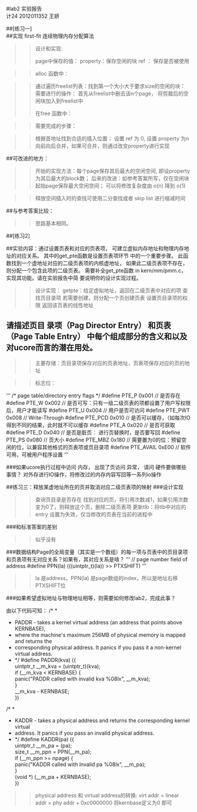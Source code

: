
#lab2 实验报告  
计24 2012011352  王妍

##[练习一]  
##实现 first-fit 连续物理内存分配算法  

>>
>>设计和实现:
>>
> >page中保存的值：
>>property：保存空闲的块
>>ref ： 保存是否被使用

>>alloc 函数中：

>>通过遍历freelist列表：找到第一个大小大于要求size的空闲的块：
>>需要进行的操作：
>>首先从freelist中删去该n个page，
>>将剪裁后的空闲块加入到freelist中
>>
>>在free 函数中：

>>需要完成的步骤：

>>根据首地址找到合适的插入位置；
>>设置 ref 为 0, 设置 property 为n
>>向前向后合并，如果可合并，则通过改变property进行实现

>>
##可改进的地方：

>>开始的实现方法：每个page保存其后最大的空闲空间, 即设property为其后最大的block数；
后来的改进：如参考答案所写，仅在空闲块起始page保存最大空闲空间； 可以将修改复杂度由 o(n) 降到 o(1)
>>

>>释放空间插入时的查找可使用二分查找或者 skip list 进行缩减时间

##与参考答案比较：  
> > 思路基本相同。

##[练习2]  

##实验内容：通过设置页表和对应的页表项， 可建立虚拟内存地址和物理内存地址的对应关系。 其中的get_pte函数是设置页表项环节 中的一个重要步骤。 此函数找到一个虚地址对应的二级页表项的内核虚地址， 如果此二级页表项不存在， 则分配一个包含此项的二级页表。 需要补全get_pte函数 in kern/mm/pmm.c， 实现其功能。请在实验报告中简 要说明你的设计实现过程。 

>>设计实现：
> >getpte：给定虚拟地址，返回在二级页表中对应的项
>>查找页目录项
>>若需要创建，则分配一个页创建页表
>>设置页目录项的权限
>>返回该页表的线性地址


## 请描述页目 录项（Pag Director Entry） 和页表（Page Table Entry） 中每个组成部分的含义和以及对ucore而言的潜在用处。

>> 主要存储：页目录项保存对应的页表地址，页表项保存对应的页的地址

>>标志位：

‘’’
/* page table/directory entry flags */
#define PTE_P           0x001                   // 是否存在
#define PTE_W           0x002                  // 是否可写：只有一级二级页表的项都设置了用户写权限后，用户才能读写
#define PTE_U           0x004                   // 用户是否可访问
#define PTE_PWT         0x008                // Write-Through
#define PTE_PCD         0x010                // 是否可以缓存，（如每次IO得到不同的结果，此时就不可以缓存
#define PTE_A           0x020                   // 是否可获取
#define PTE_D           0x040                   // 是否是脏页： 进行页替换时，是否要写回
#define PTE_PS          0x080                   // 页大小
#define PTE_MBZ         0x180                   // 需要置为0的位：预留空闲的位，以兼容其他格式的页表项或页目录项
#define PTE_AVAIL       0xE00                   // 软件可用，可被用户程序设置
  ‘’’                                            

###如果ucore执行过程中访问 内存， 出现了页访问 异常， 请问 硬件要做哪些事情？
对外存进行IO操作，将修改过的内存内容写回等一系列io操作


##练习三：释放某虚地址所在的页并取消对应二级页表项的映射
###设计实现


>>查询页目录是否存在
>>找到对应的页，将引用次数减1，如果引用次数变为0了，则释放这个页，删除二级页表项
>>更新tlb：将tlb中对应的entry 设置为失效，仅当修改的页表在当前的进程中


###和标准答案的差别

 > >似乎没有

###数据结构Page的全局变量（其实是一个数组）的每一项与页表中的页目录项和页表项有无对应关系？如果有，其对应关系是啥？
‘’’
// page number field of address
#define PPN(la) (((uintptr_t)(la)) >> PTXSHIFT)
‘’’
>> la 是address，PPN(la) 是page数组的index，所以是地址右移PTXSHIFT位


###如果希望虚拟地址与物理地址相等，则需要如何修改lab2，完成此事？

由以下代码可知：
/* *
 * PADDR - takes a kernel virtual address (an address that points above KERNBASE),
 * where the machine's maximum 256MB of physical memory is mapped and returns the
 * corresponding physical address.  It panics if you pass it a non-kernel virtual address.
 * */
#define PADDR(kva) ({                                                   \
            uintptr_t __m_kva = (uintptr_t)(kva);                       \
            if (__m_kva < KERNBASE) {                                   \
                panic("PADDR called with invalid kva %08lx", __m_kva);  \
            }                                                           \
            __m_kva - KERNBASE;                                         \
        })

/* *
 * KADDR - takes a physical address and returns the corresponding kernel virtual
 * address. It panics if you pass an invalid physical address.
 * */
#define KADDR(pa) ({                                                    \
            uintptr_t __m_pa = (pa);                                    \
            size_t __m_ppn = PPN(__m_pa);                               \
            if (__m_ppn >= npage) {                                     \
                panic("KADDR called with invalid pa %08lx", __m_pa);    \
            }                                                           \
            (void *) (__m_pa + KERNBASE);                               \
        })


> >physical address 和 virtual address的转换:
virt addr = linear addr  = phy addr + 0xc0000000
将kernbase定义为0 即可
